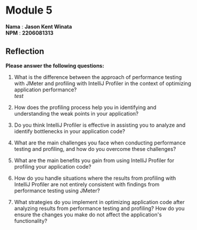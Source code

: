 # Module 5

**Nama** : **Jason Kent Winata** <br/>
**NPM** : **2206081313** <br/>

## Reflection
**Please answer the following questions:**
1. What is the difference between the approach of performance testing with JMeter and profiling with IntelliJ Profiler in the context of optimizing application performance? <br/>
_test_


2. How does the profiling process help you in identifying and understanding the weak points in your application? <br/>


3. Do you think IntelliJ Profiler is effective in assisting you to analyze and identify bottlenecks in your application code? <br/>


4. What are the main challenges you face when conducting performance testing and profiling, and how do you overcome these challenges? <br/>


5. What are the main benefits you gain from using IntelliJ Profiler for profiling your application code? <br/>


6. How do you handle situations where the results from profiling with IntelliJ Profiler are not entirely consistent with findings from performance testing using JMeter? <br/>


7. What strategies do you implement in optimizing application code after analyzing results from performance testing and profiling? How do you ensure the changes you make do not affect the application's functionality? <br/>
